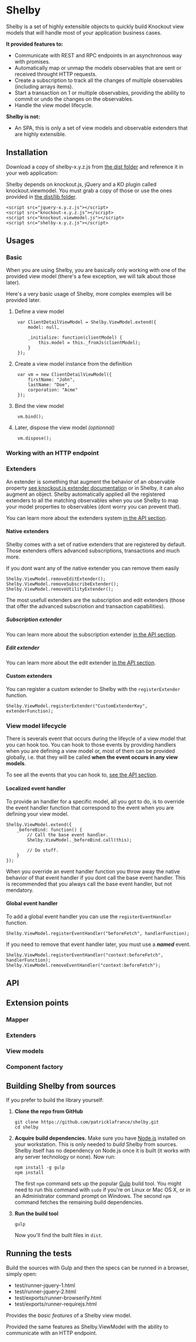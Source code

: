 Shelby
===========

Shelby is a set of highly extensible objects to quickly build Knockout view models that will handle most of your application business cases. 

**It provided features to:**

* Communicate with REST and RPC endpoints in an asynchronous way with promises.
* Automatically map or unmap the models observables that are sent or received throught HTTP requests.
* Create a subscription to track all the changes of multiple observables (including arrays items).
* Start a transaction on 1 or multiple observables, providing the ability to commit or undo the changes on the observables.
* Handle the view model lifecycle.

**Shelby is not:**

* An SPA, this is only a set of view models and observable extenders that are highly extensible.

## Installation

Download a copy of shelby-x.y.z.js from [the dist folder](https://github.com/patricklafrance/shelby/tree/master/dist) and reference it in your web application:

Shelby depends on knockout.js, jQuery and a KO plugin called knockout.viewmodel. You must grab a copy of those or use the ones provided in [the dist/lib folder](https://github.com/patricklafrance/shelby/tree/master/dist/lib).

    <script src="jquery-x.y.z.js"></script>
    <script src="knockout-x.y.z.js"></script>
    <script src="knockout.viewmodel.js"></script>
    <script src="shelby-x.y.z.js"></script>

## Usages

### Basic

When you are using Shelby, you are basically only working with one of the provided view model (there's a few exception, we will talk about those later).

Here's a very basic usage of Shelby, more complex exemples will be provided later.

1. Define a view model

        var ClientDetailViewModel = Shelby.ViewModel.extend({
            model: null,

            _initialize: function(clientModel) {
                this.model = this._fromJs(clientModel);
            }
        });

2. Create a view model instance from the definition
    
        var vm = new ClientDetailViewModel({
            firstName: "John",
            lastName: "Doe",
            corporation: "Acme"
        });

3. Bind the view model

        vm.bind();

4. Later, dispose the view model _(optionnal)_

        vm.dispose();

### Working with an HTTP endpoint

### Extenders

An extender is something that augment the behavior of an observable property [see knockout.js extender documentation](http://knockoutjs.com/documentation/extenders.html) or in Shelby, it can also augment an object. Shelby automatically applied all the registered extenders to all the matching observables when you use Shelby to map your model properties to observables (dont worry you can prevent that).

You can learn more about the extenders system [in the API section](#).

#### Native extenders

Shelby comes with a set of native extenders that are registered by default. Those extenders offers advanced subscriptions, transactions and much more.

If you dont want any of the native extender you can remove them easily

    Shelby.ViewModel.removeEditExtender();
    Shelby.ViewModel.removeSubscribeExtender();
    Shelby.ViewModel.removeUtilityExtender();

The most usefull extenders are the subscription and edit extenders (those that offer the advanced subscriotion and transaction capabilities).

##### Subscription extender

You can learn more about the subscription extender [in the API section](#).

##### Edit extender

You can learn more about the edit extender [in the API section](#).


#### Custom extenders
You can register a custom extender to Shelby with the `registerExtender` function.

    Shelby.ViewModel.registerExtender("CustomExtenderKey", extenderFunction);

### View model lifecycle

There is severals event that occurs during the lifeycle of a view model that you can hook too. You can hook to those events by providing handlers when you are defining a view model or, most of them can be provided globally, i.e. that they will be called **when the event occurs in any view models**. 

To see all the events that you can hook to, [see the API section](#).

#### Localized event handler

To provide an handler for a specific model, all you got to do, is to override the event handler function that correspond to the event when you are defining your view model.

    Shelby.ViewModel.extend({
        _beforeBind: function() {
            // Call the base event handler.
            Shelby.ViewModel._beforeBind.call(this);

            // Do stuff.
        }
    });

When you override an event handler function you throw away the native behavior of that event handler if you dont call the base event handler. 
This is recommended that you always call the base event handler, but not mendatory.

#### Global event handler

To add a global event handler you can use the `registerEventHandler` function.

    Shelby.ViewModel.registerEventHandler("beforeFetch", handlerFunction);

If you need to remove that event handler later, you must use a **_named_** event.

    Shelby.ViewModel.registerEventHandler("context:beforeFetch", handlerFunction);
    Shelby.ViewModel.removeEventHandler("context:beforeFetch");

## API

## Extension points

### Mapper

### Extenders

### View models

### Component factory

## Building Shelby from sources

If you prefer to build the library yourself:

 1. **Clone the repo from GitHub**

        git clone https://github.com/patricklafrance/shelby.git
        cd shelby

 2. **Acquire build dependencies.** Make sure you have [Node.js](http://nodejs.org/) installed on your workstation. This is only needed to _build_ Shelby from sources. Shelby itself has no dependency on Node.js once it is built (it works with any server technology or none). Now run:

        npm install -g gulp
        npm install

    The first `npm` command sets up the popular [Gulp](http://gulpjs.com/) build tool. You might need to run this command with `sudo` if you're on Linux or Mac OS X, or in an Administrator command prompt on Windows. The second `npm` command fetches the remaining build dependencies.

 3. **Run the build tool**

        gulp

    Now you'll find the built files in `dist`.

## Running the tests

Build the sources with Gulp and then the specs can be runned in a browser, simply open:

* test/runner-jquery-1.html
* test/runner-jquery-2.html
* test/exports/runner-browserify.html
* test/exports/runner-requirejs.html



Provides the _basic features_ of a Shelby view model.


Provided the same features as Shelby.ViewModel with the ability to communicate with an HTTP endpoint.


